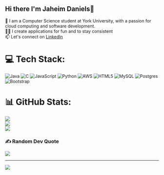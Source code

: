 ## Hi there I'm Jaheim Daniels👋

🏫 I am a Computer Science student at York University, with a passion for cloud computing and software development.</br>
👨‍💻 I create applications for fun and to stay consistent</br>
📫 Let's connect on [LinkedIn](https://www.linkedin.com/in/jaheim-daniels/)


# 💻 Tech Stack:
![Java](https://img.shields.io/badge/java-%23ED8B00.svg?style=for-the-badge&logo=openjdk&logoColor=white) ![C](https://img.shields.io/badge/c-%2300599C.svg?style=for-the-badge&logo=c&logoColor=white) ![JavaScript](https://img.shields.io/badge/javascript-%23323330.svg?style=for-the-badge&logo=javascript&logoColor=%23F7DF1E) ![Python](https://img.shields.io/badge/python-3670A0?style=for-the-badge&logo=python&logoColor=ffdd54) ![AWS](https://img.shields.io/badge/AWS-%23FF9900.svg?style=for-the-badge&logo=amazon-aws&logoColor=white) ![HTML5](https://img.shields.io/badge/html5-%23E34F26.svg?style=for-the-badge&logo=html5&logoColor=white) ![MySQL](https://img.shields.io/badge/mysql-4479A1.svg?style=for-the-badge&logo=mysql&logoColor=white) ![Postgres](https://img.shields.io/badge/postgres-%23316192.svg?style=for-the-badge&logo=postgresql&logoColor=white) ![Bootstrap](https://img.shields.io/badge/bootstrap-%238511FA.svg?style=for-the-badge&logo=bootstrap&logoColor=white)
# 📊 GitHub Stats:
![](https://github-readme-stats.vercel.app/api?username=JD-2004-dev&theme=transparent&hide_border=false&include_all_commits=false&count_private=false)<br/>
![](https://nirzak-streak-stats.vercel.app/?user=JD-2004-dev&theme=transparent&hide_border=false)<br/>
![](https://github-readme-stats.vercel.app/api/top-langs/?username=JD-2004-dev&theme=transparent&hide_border=false&include_all_commits=false&count_private=false&layout=compact)

### ✍️ Random Dev Quote
![](https://quotes-github-readme.vercel.app/api?type=horizontal&theme=radical)

---
[![](https://visitcount.itsvg.in/api?id=JD-2004-dev&icon=7&color=11)](https://visitcount.itsvg.in)

<!-- Proudly created with GPRM ( https://gprm.itsvg.in ) -->
